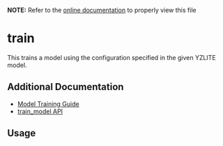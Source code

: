 __NOTE:__ Refer to the [online documentation](https://github.com/ReRAM-Labs/yzlite) to properly view this file

# train

This trains a model using the configuration specified in the given YZLITE model.

## Additional Documentation

- [Model Training Guide](../guides/model_training.md)
- [train_model API](https://github.com/ReRAM-Labs/yzlite/docs/python_api/operations/train.html)

## Usage

```{include} ./train_cli_help.md
```
